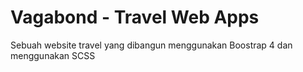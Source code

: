 <h1> Vagabond - Travel Web Apps </h1>
Sebuah website travel yang dibangun menggunakan Boostrap 4 dan menggunakan SCSS
